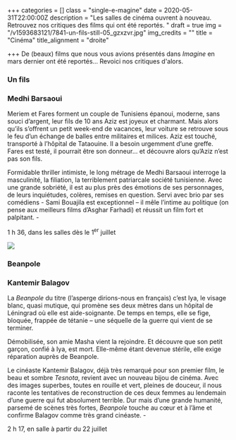 +++
categories = []
class = "single-e-magine"
date = 2020-05-31T22:00:00Z
description = "Les salles de cinéma ouvrent à nouveau. Retrouvez nos critiques des films qui ont été reportés. "
draft = true
img = "/v1593683121/7841-un-fils-still-05_gzxzvr.jpg"
img_credits = ""
title = "Cinéma"
title_alignment = "droite"

+++
De (beaux) films que nous vous avions présentés dans _Imagine_ en mars dernier ont été reportés… Revoici nos critiques d'alors.

### Un fils

### Medhi Barsaoui

Meriem et Fares forment un couple de Tunisiens épanoui, moderne, sans souci d’argent, leur fils de 10 ans Aziz est joyeux et charmant. Mais alors qu’ils s’offrent un petit week-end de vacances, leur voiture se retrouve sous le feu d’un échange de balles entre militaires et milices. Aziz est touché, transporté à l’hôpital de Tataouine. Il a besoin urgemment d’une greffe. Fares est testé, il pourrait être son donneur… et découvre alors qu’Aziz n’est pas son fils.

Formidable thriller intimiste, le long métrage de Medhi Barsaoui interroge la masculinité, la filiation, la terriblement patriarcale société tunisienne. Avec une grande sobriété, il est au plus près des émotions de ses personnages, de leurs inquiétudes, colères, remises en question. Servi avec brio par ses comédiens - Sami Bouajila est exceptionnel – il mêle l’intime au politique (on pense aux meilleurs films d’Asghar Farhadi) et réussit un film fort et palpitant. - 

1 h 36, dans les salles dès le 1<sup>er</sup> juillet

![](https://res.cloudinary.com/drg3m95yg/image/upload/c_limit,dpr_auto,q_70,w_1000,f_auto/v1593683127/persfoto-914-BEANPOLE-Still-5_sldqiz.jpg)

### Beanpole

### Kantemir Balagov

La _Beanpole_ du titre (l’asperge dirions-nous en français) c’est Iya, le visage blanc, quasi mutique, qui promène ses deux mètres dans un hôpital de Léningrad où elle est aide-soignante. De temps en temps, elle se fige, bloquée, frappée de tétanie – une séquelle de la guerre qui vient de se terminer.

Démobilisée, son amie Masha vient la rejoindre. Et découvre que son petit garçon, confié à Iya, est mort. Elle-même étant devenue stérile, elle exige réparation auprès de Beanpole.

Le cinéaste Kantemir Balagov, déjà très remarqué pour son premier film, le beau et sombre _Tesnota_, revient avec un nouveau bijou de cinéma. Avec des images superbes, toutes en rouille et vert, pleines de douceur, il nous raconte les tentatives de reconstruction de ces deux femmes au lendemain d’une guerre qui fut absolument terrible. Dur mais d’une grande humanité, parsemé de scènes très fortes, _Beanpole_ touche au cœur et à l’âme et confirme Balagov comme très grand cinéaste. - 

2 h 17, en salle à partir du 22 juillet